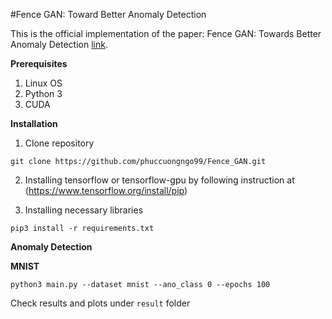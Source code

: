 #Fence GAN: Toward Better Anomaly Detection

This is the official implementation of the paper: Fence GAN: Towards Better Anomaly Detection [link](https://arxiv.org/abs/1904.01209).

__Prerequisites__
1. Linux OS
2. Python 3
3. CUDA 

__Installation__
1. Clone repository

  ```git clone https://github.com/phuccuongngo99/Fence_GAN.git```

2. Installing tensorflow or tensorflow-gpu by following instruction at (https://www.tensorflow.org/install/pip)

3. Installing necessary libraries

  ```pip3 install -r requirements.txt```

__Anomaly Detection__

__MNIST__

```python3 main.py --dataset mnist --ano_class 0 --epochs 100```

Check results and plots under ```result``` folder
